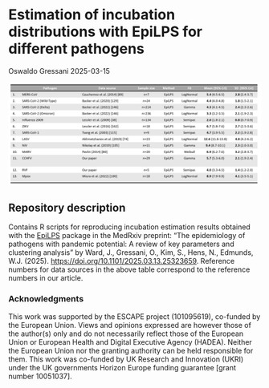 Estimation of incubation distributions with EpiLPS for different
pathogens
================
Oswaldo Gressani
2025-03-15

![](IncubTable.png)

## Repository description

Contains R scripts for reproducing incubation estimation results
obtained with the [EpiLPS](https://epilps.com/) package in the MedRxiv
preprint: “The epidemiology of pathogens with pandemic potential: A
review of key parameters and clustering analysis” by Ward, J., Gressani,
O., Kim, S., Hens, N., Edmunds, W.J. (2025).
<https://doi.org/10.1101/2025.03.13.25323659>. Reference numbers for
data sources in the above table correspond to the reference numbers in
our article.

### Acknowledgments

This work was supported by the ESCAPE project (101095619), co-funded by
the European Union. Views and opinions expressed are however those of
the author(s) only and do not necessarily reflect those of the European
Union or European Health and Digital Executive Agency (HADEA). Neither
the European Union nor the granting authority can be held responsible
for them. This work was co-funded by UK Research and Innovation (UKRI)
under the UK governments Horizon Europe funding guarantee \[grant number
10051037\].
